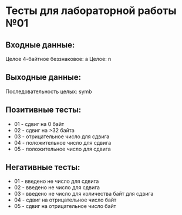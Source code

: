 # Тесты для лабораторной работы №01

## Входные данные:
Целое 4-байтное беззнаковое: а
Целое: n

## Выходные данные:
Последовательность целых: symb

## Позитивные тесты:
- 01 - сдвиг на 0 байт
- 02 - сдвиг на >32 байта
- 03 - отрицательное число для сдвига
- 04 - положительное число для сдвига
- 05 - положительное число для сдвига

## Негативные тесты:
- 01 - введено не число для сдвига
- 02 - введено не число для сдвига
- 03 - введено не число для количества байт для сдвига
- 04 - сдвиг на отрицательное число байт
- 05 - сдвиг на отрицательное число байт
